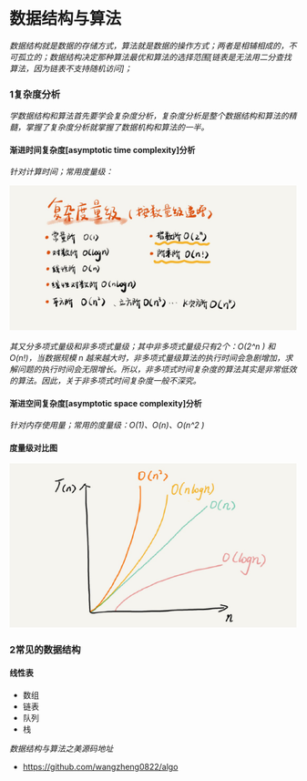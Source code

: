 # 数据结构与算法
*数据结构就是数据的存储方式，算法就是数据的操作方式；两者是相辅相成的，不可孤立的；数据结构决定那种算法最优和算法的选择范围[链表是无法用二分查找算法，因为链表不支持随机访问]；*

### 1复杂度分析
*学数据结构和算法首先要学会复杂度分析，复杂度分析是整个数据结构和算法的精髓，掌握了复杂度分析就掌握了数据机构和算法的一半。*
#### 渐进时间复杂度[asymptotic time complexity]分析
*针对计算时间；常用度量级：*

![avatar](images/常用的复杂度量级.png)

*其又分多项式量级和非多项式量级；其中非多项式量级只有2个：O(2^n ) 和 O(n!)，当数据规模 n 越来越大时，非多项式量级算法的执行时间会急剧增加，求解问题的执行时间会无限增长。所以，非多项式时间复杂度的算法其实是非常低效的算法。因此，关于非多项式时间复杂度一般不深究。*

#### 渐进空间复杂度[asymptotic space complexity]分析
*针对内存使用量；常用的度量级：O(1)、O(n)、O(n^2 )*
#### 度量级对比图
![avatar](images/常用度量级对比图.png)

### 2常见的数据结构
#### 线性表
- 数组
- 链表
- 队列
- 栈






*数据结构与算法之美源码地址*
- https://github.com/wangzheng0822/algo